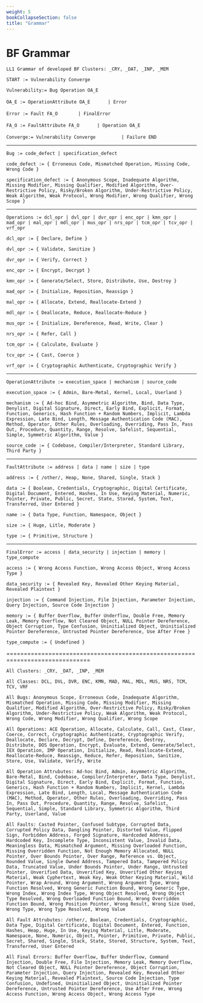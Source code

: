```yaml
---
weight: 5
bookCollapseSection: false
title: "Grammar"
---
```

# BF Grammar

`LL1 Grammar of developed BF Clusters: _CRY, _DAT, _INP, _MEM`


`START := Vulnerability Converge`

`Vulnerability:= Bug Operation OA_E`

`OA_E := OperationAttribute OA_E`
`      | Error`

`Error := Fault FA_O`
`       | FinalError`

`FA_O := FaultAttribute FA_O`
`      | Operation OA_E`

`Converge:= Vulnerability Converge`
`         | Failure END`

____________________________________________________

`Bug := code_defect | specification_defect`

`code_defect := { Erroneous Code, Mismatched Operation, Missing Code, Wrong Code }`

`specification_defect := { Anonymous Scope, Inadequate Algorithm, Missing Modifier, Missing Qualifier, Modified Algorithm, Over-Restrictive Policy, Risky/Broken Algorithm, Under-Restrictive Policy, Weak Algorithm, Weak Protocol, Wrong Modifier, Wrong Qualifier, Wrong Scope }`

____________________________________________________

`Operations := dcl_opr | dvl_opr | dvr_opr | enc_opr | kmn_opr | mad_opr | mal_opr | mdl_opr | mus_opr | nrs_opr | tcm_opr | tcv_opr | vrf_opr`

`dcl_opr := { Declare, Define }`

`dvl_opr := { Validate, Sanitize }`

`dvr_opr := { Verify, Correct }`

`enc_opr := { Encrypt, Decrypt }`

`kmn_opr := { Generate/Select, Store, Distribute, Use, Destroy }`

`mad_opr := { Initialize, Reposition, Reassign }`

`mal_opr := { Allocate, Extend, Reallocate-Extend }`

`mdl_opr := { Deallocate, Reduce, Reallocate-Reduce }`

`mus_opr := { Initialize, Dereference, Read, Write, Clear }`

`nrs_opr := { Refer, Call }`

`tcm_opr := { Calculate, Evaluate }`

`tcv_opr := { Cast, Coerce }`

`vrf_opr := { Cryptographic Authenticate, Cryptographic Verify }`

____________________________________________________

`OperationAttribute := execution_space | mechanism | source_code`

`execution_space := { Admin, Bare-Metal, Kernel, Local, Userland }`

`mechanism := { Ad-hoc Bind, Asymmetric Algorithm, Bind, Data Type, Denylist, Digital Signature, Direct, Early Bind, Explicit, Format, Function, Generics, Hash Function + Random Numbers, Implicit, Lambda Expression, Late Bind, Length, Message Authentication Code (MAC), Method, Operator, Other Rules, Overloading, Overriding, Pass In, Pass Out, Procedure, Quantity, Range, Resolve, Safelist, Sequential, Simple, Symmetric Algorithm, Value }`

`source_code := { Codebase, Compiler/Interpreter, Standard Library, Third Party }`

____________________________________________________

`FaultAttribute := address | data | name | size | type`

`address := { /other/, Heap, None, Shared, Single, Stack }`

`data := { Boolean, Credentials, Cryptographic, Digital Certificate, Digital Document, Entered, Hashes, In Use, Keying Material, Numeric, Pointer, Private, Public, Secret, State, Stored, System, Text, Transferred, User Entered }`

`name := { Data Type, Function, Namespace, Object }`

`size := { Huge, Litle, Moderate }`

`type := { Primitive, Structure }`

____________________________________________________

`FinalError := access | data_security | injection | memory | type_compute`

`access := { Wrong Access Function, Wrong Access Object, Wrong Access Type }`

`data_security := { Revealed Key, Revealed Other Keying Material, Revealed Plaintext }`

`injection := { Command Injection, File Injection, Parameter Injection, Query Injection, Source Code Injection }`

`memory := { Buffer Overflow, Buffer Underflow, Double Free, Memory Leak, Memory Overflow, Not Cleared Object, NULL Pointer Dereference, Object Corruption, Type Confusion, Uninitialized Object, Uninitialized Pointer Dereference, Untrusted Pointer Dereference, Use After Free }`

`type_compute := { Undefined }`


==============================================================================


`All Clusters: _CRY, _DAT, _INP, _MEM`


`All Classes: DCL, DVL, DVR, ENC, KMN, MAD, MAL, MDL, MUS, NRS, TCM, TCV, VRF`


`All Bugs: Anonymous Scope, Erroneous Code, Inadequate Algorithm, Mismatched Operation, Missing Code, Missing Modifier, Missing Qualifier, Modified Algorithm, Over-Restrictive Policy, Risky/Broken Algorithm, Under-Restrictive Policy, Weak Algorithm, Weak Protocol, Wrong Code, Wrong Modifier, Wrong Qualifier, Wrong Scope`


`All Operations: ACE Operation, Allocate, Calculate, Call, Cast, Clear, Coerce, Correct, Cryptographic Authenticate, Cryptographic Verify, Deallocate, Declare, Decrypt, Define, Dereference, Destroy, Distribute, DOS Operation, Encrypt, Evaluate, Extend, Generate/Select, IEX Operation, IMP Operation, Initialize, Read, Reallocate-Extend, Reallocate-Reduce, Reassign, Reduce, Refer, Reposition, Sanitize, Store, Use, Validate, Verify, Write`


`All Operation Attrubutes: Ad-hoc Bind, Admin, Asymmetric Algorithm, Bare-Metal, Bind, Codebase, Compiler/Interpreter, Data Type, Denylist, Digital Signature, Direct, Early Bind, Explicit, Format, Function, Generics, Hash Function + Random Numbers, Implicit, Kernel, Lambda Expression, Late Bind, Length, Local, Message Authentication Code (MAC), Method, Operator, Other Rules, Overloading, Overriding, Pass In, Pass Out, Procedure, Quantity, Range, Resolve, Safelist, Sequential, Simple, Standard Library, Symmetric Algorithm, Third Party, Userland, Value`


`All Faults: Casted Pointer, Confused Subtype, Corrupted Data, Corrupted Policy Data, Dangling Pointer, Distorted Value, Flipped Sign, Forbidden Address, Forged Signature, Hardcoded Address, Hardcoded Key, Incomplete Type, Inconsistent Value, Invalid Data, Meaningless Data, Mismatched Argument, Missing Overloaded Function, Missing Overridden Function, Not Enough Memory Allocated, NULL Pointer, Over Bounds Pointer, Over Range, Reference vs. Object, Rounded Value, Single Owned Address, Tampered Data, Tampered Policy Data, Truncated Value, Under Bounds Pointer, Under Range, Untrusted Pointer, Unverified Data, Unverified Key, Unverified Other Keying Material, Weak Cyphertext, Weak Key, Weak Other Keying Material, Wild Pointer, Wrap Around, Wrong Argument, Wrong Argument Type, Wrong Function Resolved, Wrong Generic Function Bound, Wrong Generic Type, Wrong Index, Wrong Index Type, Wrong Object Resolved, Wrong Object Type Resolved, Wrong Overloaded Function Bound, Wrong Overridden Function Bound, Wrong Position Pointer, Wrong Result, Wrong Size Used, Wrong Type, Wrong Type Resolved, Wrong Value`


`All Fault Attrubutes: /other/, Boolean, Credentials, Cryptographic, Data Type, Digital Certificate, Digital Document, Entered, Function, Hashes, Heap, Huge, In Use, Keying Material, Litle, Moderate, Namespace, None, Numeric, Object, Pointer, Primitive, Private, Public, Secret, Shared, Single, Stack, State, Stored, Structure, System, Text, Transferred, User Entered`


`All Final Errors: Buffer Overflow, Buffer Underflow, Command Injection, Double Free, File Injection, Memory Leak, Memory Overflow, Not Cleared Object, NULL Pointer Dereference, Object Corruption, Parameter Injection, Query Injection, Revealed Key, Revealed Other Keying Material, Revealed Plaintext, Source Code Injection, Type Confusion, Undefined, Uninitialized Object, Uninitialized Pointer Dereference, Untrusted Pointer Dereference, Use After Free, Wrong Access Function, Wrong Access Object, Wrong Access Type`
